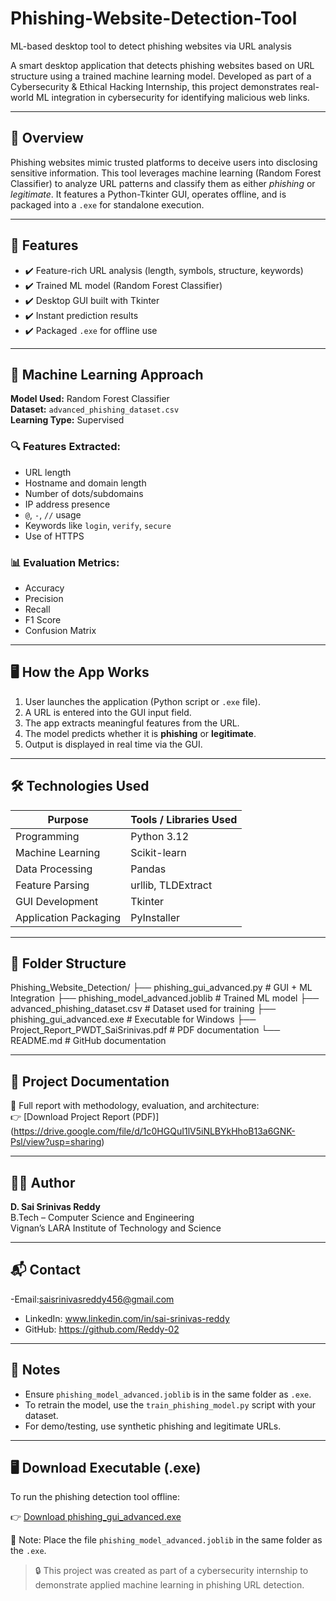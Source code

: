 # Phishing-Website-Detection-Tool
ML-based desktop tool to detect phishing websites via URL analysis

A smart desktop application that detects phishing websites based on URL structure using a trained machine learning model. Developed as part of a Cybersecurity & Ethical Hacking Internship, this project demonstrates real-world ML integration in cybersecurity for identifying malicious web links.

---

## 📘 Overview

Phishing websites mimic trusted platforms to deceive users into disclosing sensitive information. This tool leverages machine learning (Random Forest Classifier) to analyze URL patterns and classify them as either *phishing* or *legitimate*. It features a Python-Tkinter GUI, operates offline, and is packaged into a `.exe` for standalone execution.

---

## 🚀 Features

- ✔️ Feature-rich URL analysis (length, symbols, structure, keywords)
- ✔️ Trained ML model (Random Forest Classifier)
- ✔️ Desktop GUI built with Tkinter
- ✔️ Instant prediction results
- ✔️ Packaged `.exe` for offline use

---

## 🧠 Machine Learning Approach

**Model Used:** Random Forest Classifier  
**Dataset:** `advanced_phishing_dataset.csv`  
**Learning Type:** Supervised  

### 🔍 Features Extracted:
- URL length
- Hostname and domain length
- Number of dots/subdomains
- IP address presence
- `@`, `-`, `//` usage
- Keywords like `login`, `verify`, `secure`
- Use of HTTPS

### 📊 Evaluation Metrics:
- Accuracy
- Precision
- Recall
- F1 Score
- Confusion Matrix

---

## 🖥️ How the App Works

1. User launches the application (Python script or `.exe` file).
2. A URL is entered into the GUI input field.
3. The app extracts meaningful features from the URL.
4. The model predicts whether it is **phishing** or **legitimate**.
5. Output is displayed in real time via the GUI.

---

## 🛠️ Technologies Used

| Purpose                 | Tools / Libraries Used            |
|--------------------------|----------------------------------|
| Programming              | Python 3.12                      |
| Machine Learning         | Scikit-learn                     |
| Data Processing          | Pandas                           |
| Feature Parsing          | urllib, TLDExtract               |
| GUI Development          | Tkinter                          |
| Application Packaging    | PyInstaller                      |

---

## 📁 Folder Structure

Phishing_Website_Detection/ ├── phishing_gui_advanced.py            # GUI + ML Integration ├── phishing_model_advanced.joblib      # Trained ML model ├── advanced_phishing_dataset.csv       # Dataset used for training ├── phishing_gui_advanced.exe           # Executable for Windows ├── Project_Report_PWDT_SaiSrinivas.pdf # PDF documentation └── README.md                           # GitHub documentation

---

## 📄 Project Documentation

📘 Full report with methodology, evaluation, and architecture:  
👉 [Download Project Report (PDF)]
(https://drive.google.com/file/d/1c0HGQuI1lV5iNLBYkHhoB13a6GNK-Psl/view?usp=sharing)

---

## 👨‍💻 Author

**D. Sai Srinivas Reddy**  
B.Tech – Computer Science and Engineering  
Vignan’s LARA Institute of Technology and Science

---

## 📬 Contact
-Email:saisrinivasreddy456@gmail.com

- LinkedIn: www.linkedin.com/in/sai-srinivas-reddy 
- GitHub: https://github.com/Reddy-02
---

## 📌 Notes

- Ensure `phishing_model_advanced.joblib` is in the same folder as `.exe`.
- To retrain the model, use the `train_phishing_model.py` script with your dataset.
- For demo/testing, use synthetic phishing and legitimate URLs.

---
## 🖥️ Download Executable (.exe)

To run the phishing detection tool offline:

👉 [Download phishing_gui_advanced.exe](https://drive.google.com/file/d/1PTA629tPbyhy9-faddI6OEp4pkAKj3hE/view?usp=sharing)

📌 Note: Place the file `phishing_model_advanced.joblib` in the same folder as the `.exe`.

> 🔒 This project was created as part of a cybersecurity internship to demonstrate applied machine learning in phishing URL detection.

